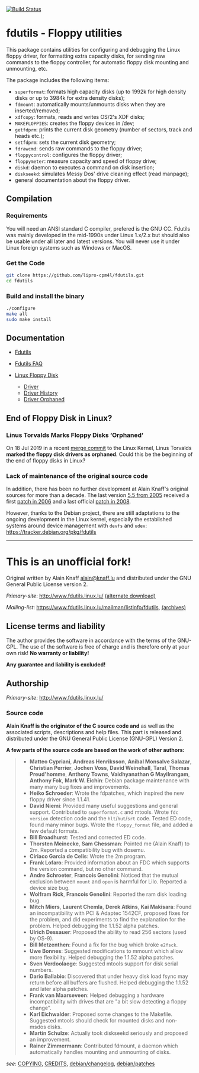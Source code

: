 [![Build Status](https://travis-ci.org/lipro-cpm4l/fdutils.svg?branch=cpm4l%2Ffdutils-5.5-20060227-7)](https://travis-ci.org/lipro-cpm4l/fdutils)

fdutils - Floppy utilities
==========================

This package contains utilities for configuring and debugging the Linux
floppy driver, for formatting extra capacity disks, for sending raw
commands to the floppy controller, for automatic floppy disk mounting
and unmounting, etc.

The package includes the following items:

- `superformat`: formats high capacity disks (up to 1992k for
  high density disks or up to 3984k for extra density disks);
- `fdmount`: automatically mounts/unmounts disks when they
  are inserted/removed;
- `xdfcopy`: formats, reads and writes OS/2's XDF disks;
- `MAKEFLOPPIES`: creates the floppy devices in /dev;
- `getfdprm`: prints the current disk geometry (number of sectors,
  track and heads etc.);
- `setfdprm`: sets the current disk geometry;
- `fdrawcmd`: sends raw commands to the floppy driver;
- `floppycontrol`: configures the floppy driver;
- `floppymeter`: measure capacity and speed of floppy drive;
- `diskd`: daemon to executes a command on disk insertion;
- `diskseekd`: simulates Messy Dos' drive cleaning effect (read manpage);
- general documentation about the floppy driver.

## Compilation

### Requirements

You will need an ANSI standard C compiler, prefered is the GNU CC.
Fdutils was mainly developed in the mid-1990s under Linux 1.x/2.x but
should also be usable under all later and latest versions.  You will
never use it under Linux foreign systems such as Windows or MacOS.

### Get the Code

```bash
git clone https://github.com/lipro-cpm4l/fdutils.git
cd fdutils
```

### Build and install the binary

```bash
./configure
make all
sudo make install
```

## Documentation

- [Fdutils](http://www.fdutils.linux.lu/Fdutils.html)
- [Fdutils FAQ](http://www.fdutils.linux.lu/faq.html)
- [Linux Floppy Disk](https://www.kernel.org/doc/html/latest/admin-guide/blockdev/floppy.html)

  - [Driver](https://github.com/torvalds/linux/blob/master/drivers/block/floppy.c)
  - [Driver History](https://github.com/torvalds/linux/commits/master/drivers/block/floppy.c)
  - [Driver Orphaned](https://github.com/torvalds/linux/commit/47d6a76)

## End of Floppy Disk in Linux?

### Linus Torvalds Marks Floppy Disks ‘Orphaned’

On 18 Jul 2019 in a recent [merge commit](https://github.com/torvalds/linux/commit/47d6a76)
to the Linux Kernel, Linus Torvalds **marked the floppy disk drivers as
orphaned**. Could this be the beginning of the end of floppy disks in Linux?

### Lack of maintenance of the original source code

In addition, there has been no further development at Alain Knaff's
original sources for more than a decade. The last version
[5.5 from 2005](http://www.fdutils.linux.lu/fdutils-5.5.tar.gz)
received a first
[patch in 2006](//www.fdutils.linux.lu/fdutils-5.5-20060227.diff.gz)
and a last official
[patch in 2008](//www.fdutils.linux.lu/fdutils-5.5-20081027.diff.gz).

However, thanks to the Debian project, there are still adaptations to the
ongoing development in the Linux kernel, especially the established systems
around device management with `devfs` and `udev`:
https://tracker.debian.org/pkg/fdutils

---

This is an unofficial fork!
===========================

Original written by Alain Knaff <alain@knaff.lu> and distributed
under the GNU General Public License version 2.

*Primary-site*: http://www.fdutils.linux.lu/
[(alternate download)](http://ibiblio.org/pub/linux/utils/disk-management/)

*Mailing-list*: https://www.fdutils.linux.lu/mailman/listinfo/fdutils,
[(archives)](http://lll.lu/pipermail/fdutils/)

## License terms and liability

The author provides the software in accordance with the terms of
the GNU-GPL. The use of the software is free of charge and is
therefore only at your own risk! **No warranty or liability!**

**Any guarantee and liability is excluded!**

## Authorship

*Primary-site*: http://www.fdutils.linux.lu/

### Source code

**Alain Knaff is the originator of the C source code and**
as well as the associated scripts, descriptions and help files.
This part is released and distributed under the GNU General
Public License (GNU-GPL) Version 2.

**A few parts of the source code are based on the work of other
authors:**

> - **Matteo Cypriani**, **Andreas Henriksson**, **Anibal Monsalve Salazar**,
>   **Christian Perrier**, **Jochen Voss**, **David Weinehall**, **Taral**,
>   **Thomas Preud'homme**, **Anthony Towns**, **Vaidhyanathan G Mayilrangam**,
>   **Anthony Fok**, **Mark W. Eichin**:
>   Debian package maintenance with many many bug fixes and improvements.
> - **Heiko Schroeder**:
>   Wrote the fdpatches, which inspired the new floppy driver since 1.1.41.
> - **David Niemi**:
>   Provided many useful suggestions and general support.  Contributed to
>   `superformat.c` and mtools.  Wrote `fdc version` detection code and the
>   `hlt`/`hut`/`srt` code.  Tested ED code, found many minor bugs.  Wrote
>   the `floppy_format` file, and added a few default formats.
> - **Bill Broadhurst**:
>   Tested and corrected ED code.
> - **Thorsten Meinecke**, **Sam Chessman**:
>   Pointed me (Alain Knaff) to 2m.  Reported a compatibility bug with dosemu.
> - **Ciriaco Garcia de Celis**:
>   Wrote the 2m program.
> - **Frank Lofaro**:
>   Provided information about an FDC which supports the version command,
>   but no other command.
> - **Andre Schroeter**, **Francois Genolini**:
>   Noticed that the mutual exclusion between `mount` and `open`
>   is harmful for Lilo.  Reported a device size bug.
> - **Wolfram Rick**, **Francois Genolini**:
>   Reported the ram disk loading bug.
> - **Mitch Miers**, **Laurent Chemla**, **Derek Atkins**, **Kai Makisara**:
>   Found an incompatibility with PCI & Adaptec 1542CF, proposed fixes
>   for the problem, and did experiments to find the explanation for
>   the problem.  Helped debugging the 1.1.52 alpha patches.
> - **Ulrich Dessauer**:
>   Proposed the ability to read 256 sectors (used by OS-9).
> - **Bill Metzenthen**:
>   Found a fix for the bug which broke `e2fsck`.
> - **Uwe Bonnes**:
>   Suggested modifications to mmount which allow more flexibility.
>   Helped debugging the 1.1.52 alpha patches.
> - **Sven Verdoolaege**:
>   Suggested mtools support for disk serial numbers.
> - **Dario Ballabio**:
>   Discovered that under heavy disk load fsync may return before
>   all buffers are flushed.  Helped debugging the 1.1.52 and
>   later alpha patches.
> - **Frank van Maarseveen**:
>   Helped debugging a hardware incompatibility with drives that are
>   "a bit slow detecting a floppy change".
> - **Karl Eichwalder**:
>   Proposed some changes to the Makefile.
>   Suggested mtools should check for mounted disks and non-msdos disks.
> - **Martin Schulze**:
>   Actually took diskseekd seriously and proposed an improvement.
> - **Rainer Zimmermann**:
>   Contributed fdmount, a daemon which automatically handles
>   mounting and unmounting of disks.

*see*: [COPYING](COPYING), [CREDITS](CREDITS),
[debian/changelog](https://salsa.debian.org/debian/fdutils/blob/master/debian/changelog),
[debian/patches](https://salsa.debian.org/debian/fdutils/blob/master/debian/patches)
